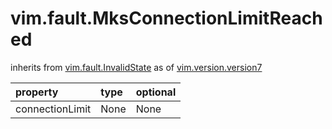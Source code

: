 vim.fault.MksConnectionLimitReached
===================================
inherits from [vim.fault.InvalidState](docs/vim.fault.InvalidState.md)
as of [vim.version.version7](docs/vim.version.md)

| property | type | optional |
|:---------|:-----|:---------|
| connectionLimit | None | None |

